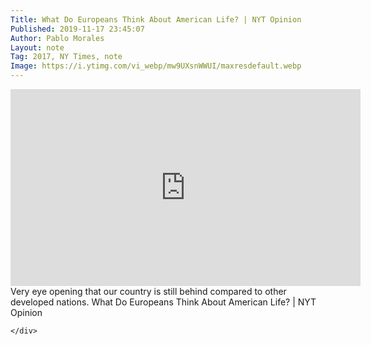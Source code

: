 ```yaml
---
Title: What Do Europeans Think About American Life? | NYT Opinion 
Published: 2019-11-17 23:45:07
Author: Pablo Morales
Layout: note
Tag: 2017, NY Times, note
Image: https://i.ytimg.com/vi_webp/mw9UXsnWWUI/maxresdefault.webp
---
```

<div class="measure db center f5 f4-ns lh-copy">
<iframe class="db w-100 mt4 mt5-ns" width="560" height="315" src="https://www.youtube-nocookie.com/embed/mw9UXsnWWUI?si=Zr-b1jV9Oa8haXX1" title="YouTube video player" frameborder="0" allow="accelerometer; autoplay; clipboard-write; encrypted-media; gyroscope; picture-in-picture; web-share" allowfullscreen></iframe>
   <div markdown="1">
   Very eye opening that our country is still behind compared to other developed nations.
What Do Europeans Think About American Life? | NYT Opinion


    </div>
</div>

